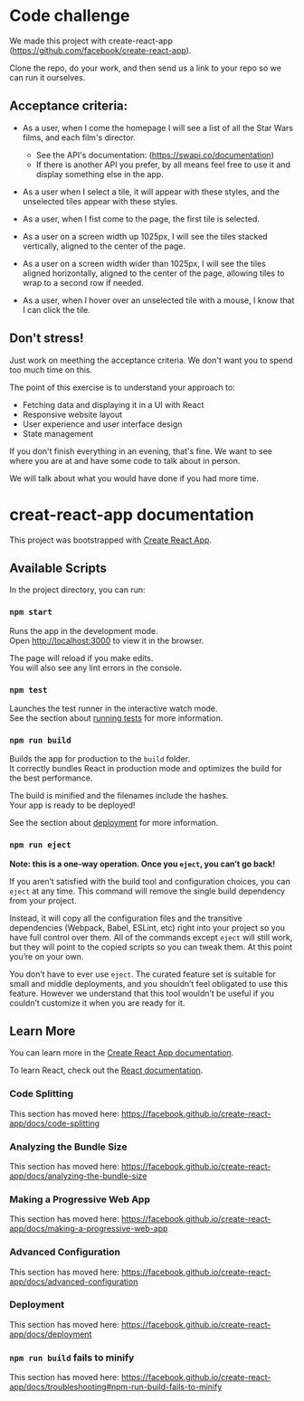 # Code challenge

We made this project with create-react-app (https://github.com/facebook/create-react-app).

Clone the repo, do your work, and then send us a link to your repo so we can run it ourselves.


## Acceptance criteria:

* As a user, when I come the homepage I will see a list of all the Star Wars films, and each film's director.
  * See the API's documentation: (https://swapi.co/documentation)
  * If there is another API you prefer, by all means feel free to use it and display something else in the app.

* As a user when I select a tile, it will appear with these styles, and the unselected tiles appear with these styles.

* As a user, when I fist come to the page, the first tile is selected.

* As a user on a screen width up 1025px, I will see the tiles stacked vertically, aligned to the center of the page.

* As a user on a screen width wider than 1025px, I will see the tiles aligned horizontally, aligned to the center of the page, allowing tiles to wrap to a second row if needed.

* As a user, when I hover over an unselected tile with a mouse, I know that I can click the tile.


## Don't stress!
Just work on meething the acceptance criteria. We don't want you to spend too much time on this.

The point of this exercise is to understand your approach to:
  * Fetching data and displaying it in a UI with React
  * Responsive website layout
  * User experience and user interface design
  * State management

If you don't finish everything in an evening, that's fine. We want to see where you are at and have some code to talk about in person.

We will talk about what you would have done if you had more time.



# creat-react-app documentation
This project was bootstrapped with [Create React App](https://github.com/facebook/create-react-app).

## Available Scripts

In the project directory, you can run:

### `npm start`

Runs the app in the development mode.<br>
Open [http://localhost:3000](http://localhost:3000) to view it in the browser.

The page will reload if you make edits.<br>
You will also see any lint errors in the console.

### `npm test`

Launches the test runner in the interactive watch mode.<br>
See the section about [running tests](https://facebook.github.io/create-react-app/docs/running-tests) for more information.

### `npm run build`

Builds the app for production to the `build` folder.<br>
It correctly bundles React in production mode and optimizes the build for the best performance.

The build is minified and the filenames include the hashes.<br>
Your app is ready to be deployed!

See the section about [deployment](https://facebook.github.io/create-react-app/docs/deployment) for more information.

### `npm run eject`

**Note: this is a one-way operation. Once you `eject`, you can’t go back!**

If you aren’t satisfied with the build tool and configuration choices, you can `eject` at any time. This command will remove the single build dependency from your project.

Instead, it will copy all the configuration files and the transitive dependencies (Webpack, Babel, ESLint, etc) right into your project so you have full control over them. All of the commands except `eject` will still work, but they will point to the copied scripts so you can tweak them. At this point you’re on your own.

You don’t have to ever use `eject`. The curated feature set is suitable for small and middle deployments, and you shouldn’t feel obligated to use this feature. However we understand that this tool wouldn’t be useful if you couldn’t customize it when you are ready for it.

## Learn More

You can learn more in the [Create React App documentation](https://facebook.github.io/create-react-app/docs/getting-started).

To learn React, check out the [React documentation](https://reactjs.org/).

### Code Splitting

This section has moved here: https://facebook.github.io/create-react-app/docs/code-splitting

### Analyzing the Bundle Size

This section has moved here: https://facebook.github.io/create-react-app/docs/analyzing-the-bundle-size

### Making a Progressive Web App

This section has moved here: https://facebook.github.io/create-react-app/docs/making-a-progressive-web-app

### Advanced Configuration

This section has moved here: https://facebook.github.io/create-react-app/docs/advanced-configuration

### Deployment

This section has moved here: https://facebook.github.io/create-react-app/docs/deployment

### `npm run build` fails to minify

This section has moved here: https://facebook.github.io/create-react-app/docs/troubleshooting#npm-run-build-fails-to-minify
